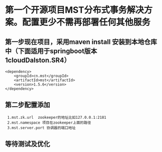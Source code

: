 # 第一个开源项目MST分布式事务解决方案。配置更少不需再部署任何其他服务

## 第一步现在项目，采用maven install 安装到本地仓库中（下面适用于springboot版本1cloudDalston.SR4）
```
<dependency>
	<groupId>cn.mst</groupId>
	<artifactId>mst</artifactId>
	<version>1.5.6</version>
</dependency>
```
## 第二步配置添加
```
 1.mst.zk.url  zookeeper的地址比如127.0.0.1:2181
 2.mst.namespace 项目在zookeeper上面的路径
 3.mst.server.port 协调器的端口地址
 ```

## 等待测试及优化